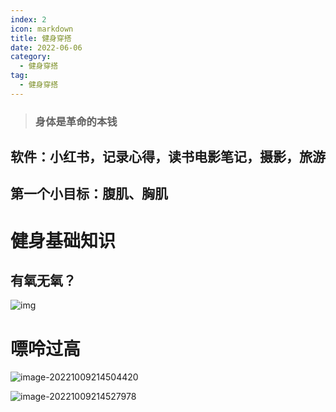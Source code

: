 ```yaml
---
index: 2
icon: markdown
title: 健身穿搭
date: 2022-06-06
category:
  - 健身穿搭
tag:
  - 健身穿搭
---
```

> ### 身体是革命的本钱

<!-- more -->

## 软件：小红书，记录心得，读书电影笔记，摄影，旅游

## 第一个小目标：腹肌、胸肌

# 健身基础知识

## 有氧无氧？

![img](http://qnimg.gisfsde.com/img/v2-48ab7f93d5979b17dd6bdf5c76c65a89_b.jpg)

# 嘌呤过高

![image-20221009214504420](https://qnimg.gisfsde.com/markdown/image-20221009214504420.png)

![image-20221009214527978](https://qnimg.gisfsde.com/markdown/image-20221009214527978.png)